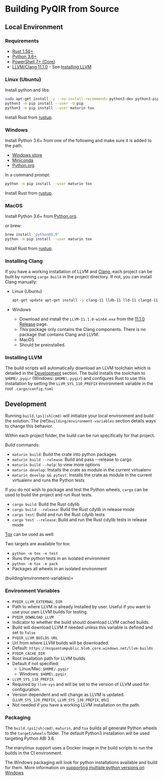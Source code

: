 # Building PyQIR from Source

## Local Environment

### Requirements

- [Rust 1.56+](https://rustup.rs/)
- [Python 3.6+](https://www.python.org)
- [PowerShell 7+
  (Core)](https://github.com/powershell/powershell#get-powershell)
- [LLVM/Clang 11.1.0](https://llvm.org/) - See [Installing
  LLVM](#installing-llvm)

### Linux (Ubuntu)

Install python and libs:

```bash
sudo apt-get install -y --no-install-recommends python3-dev python3-pip
python3 -m pip install --user -U pip
python3 -m pip install --user maturin tox
```

Install Rust from [rustup](https://rustup.rs/).

### Windows

Install Python 3.6+ from one of the following and make sure it is added to the
path.

- [Windows store](https://docs.microsoft.com/en-us/windows/python/beginners#install-python)
- [Miniconda](https://docs.conda.io/en/latest/miniconda.html#latest-miniconda-installer-links)
- [Python.org](https://www.python.org/downloads/)

In a command prompt:

```bash
python -m pip install --user maturin tox
```

Install Rust from [rustup](https://rustup.rs/).

### MacOS

Install Python 3.6+ from [Python.org](https://www.python.org/downloads/macos/).

or brew:

```bash
brew install 'python@3.9'
python -m pip install --user maturin tox
```

Install Rust from [rustup](https://rustup.rs/).

### Installing Clang

If you have a working installation of LLVM and [Clang](https://clang.llvm.org/),
each project can be built by running `cargo build` in the project directory. If
not, you can install Clang manually:

- Linux (Ubuntu)

  ```bash
  apt-get update apt-get install -y clang-11 lldb-11 lld-11 clangd-11
  ```

- Windows
  - Download and install the `LLVM-11.1.0-win64.exe` from the [11.1.0
    Release](https://github.com/llvm/llvm-project/releases/tag/llvmorg-11.1.0)
    page.
  - This package only contains the Clang components. There is no package that
    contains Clang and LLVM.
  - MacOS
  - Should be preinstalled.

### Installing LLVM

The build scripts will automatically download an LLVM toolchain which is
detailed in the [Development](#development) section. The build installs the
toolchain to `$HOME/.pyqir` (Windows: `$HOME\.pyqir`) and configures Rust to use
this installation by setting the `LLVM_SYS_110_PREFIX` environment variable in
the root `.cargo/config.toml`

## Development

Running `build.(ps1|sh|cmd)` will initialize your local environment and build
the solution. The {ref}`building/environment-variables` section
details ways to change this behavior.

Within each project folder, the build can be run specifically for that project.

Build commands:

- `maturin build`: Build the crate into python packages
- `maturin build --release`: Build and pass --release to cargo
- `maturin build --help`: to view more options
- `maturin develop`: Installs the crate as module in the current virtualenv
- `maturin develop && pytest`: Installs the crate as module in the current
  virtualenv and runs the Python tests

If you do not wish to package and test the Python wheels, `cargo` can be used to
build the project and run Rust tests.

- `cargo build`: Build the Rust cdylib
- `cargo build --release`: Build the Rust cdylib in release mode
- `cargo test`: Build and run the Rust cdylib tests
- `cargo test --release`: Build and run the Rust cdylib tests in release mode

[Tox](https://tox.readthedocs.io/) can be used as well:

Two targets are available for tox:

- `python -m tox -e test`
- Runs the python tests in an isolated environment
- `python -m tox -e pack`
- Packages all wheels in an isolated environment

(building/environment-variables)=

### Environment Variables

- `PYQIR_LLVM_EXTERNAL_DIR`
- Path to where LLVM is already installed by user. Useful if you want to use
  your own LLVM builds for testing.
- `PYQIR_DOWNLOAD_LLVM`
- Indicator to whether the build should download LLVM cached builds.
- Build will download LLVM if needed unless this variable is defined and set to
  `false`
- `PYQIR_LLVM_BUILDS_URL`
- Url from where LLVM builds will be downloaded.
- Default: `https://msquantumpublic.blob.core.windows.net/llvm-builds`
- `PYQIR_CACHE_DIR`
- Root insallation path for LLVM builds
- Default if not specified:
  - Linux/Mac: `$HOME/.pyqir`
  - Windows: `$HOME\.pyqir`
- `LLVM_SYS_110_PREFIX`
- Required by `llvm-sys` and will be set to the version of LLVM used for
  configuration.
- Version dependent and will change as LLVM is updated. (`LLVM_SYS_120_PREFIX`,
  `LLVM_SYS_130_PREFIX`, etc)
- Not needed if you have a working LLVM installation on the path.

### Packaging

The `build.(ps1|sh|cmd)`, `maturin`, and `tox` builds all generate Python wheels
to the `target/wheels` folder. The default Python3 installation will be used
targeting Python ABI 3.6.

The manylinux support uses a Docker image in the build scripts to run the builds
in the CI environment.

The Windows packaging will look for python installations available and build for
them. More information on [supporting multiple python versions on
Windows](https://tox.readthedocs.io/en/latest/developers.html?highlight=windows#multiple-python-versions-on-windows)
